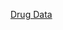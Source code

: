[Drug Data](https://iiitaphyd-my.sharepoint.com/:f:/g/personal/siri_venkata_research_iiit_ac_in/ErMqVMsjT2xPvJAlt1njamEBUjvZeAnu7zBVxKX9KLIgvQ?e=4ErkdA)
